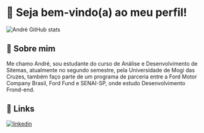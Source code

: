 # 👋 Seja bem-vindo(a) ao meu perfil! 

![André GitHub stats](https://github-readme-stats.vercel.app/api?username=andrehataishi&show_icons=true&theme=radical)

## 🚀 Sobre mim

Me chamo André, sou estudante do curso de Análise e Desenvolvimento de Sitemas, atualmente no segundo semestre, pela Universidade de Mogi das Cruzes, também faço parte de um programa de parceria entre a Ford Motor Company Brasil, Ford Fund e SENAI-SP, onde estudo Desenvolvimento Frond-end. 

## 🔗 Links

[![linkedin](https://img.shields.io/badge/linkedin-0A66C2?style=for-the-badge&logo=linkedin&logoColor=white)](https://www.linkedin.com/in/andrehataishi)


<!--
**andrehataishi/andrehataishi** is a ✨ _special_ ✨ repository because its `README.md` (this file) appears on your GitHub profile.

Here are some ideas to get you started:

- 🔭 I’m currently working on ...
- 🌱 I’m currently learning ...
- 👯 I’m looking to collaborate on ...
- 🤔 I’m looking for help with ...
- 💬 Ask me about ...
- 📫 How to reach me: ...
- 😄 Pronouns: ...
- ⚡ Fun fact: ...
-->
